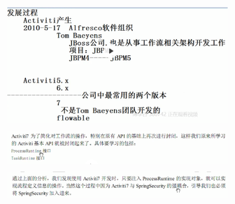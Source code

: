 ![1568884837361](media/1568884837361.png)

![1568886013913](media/1568886013913.png)

![1568886144636](media/1568886144636.png)

